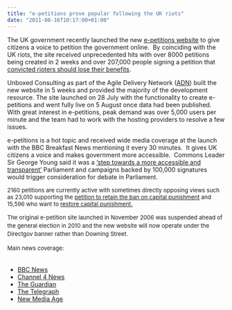```yaml
---
title: "e-petitions prove popular following the UK riots"
date: "2011-08-16T10:17:00+01:00"
---
```


<p>The UK government recently launched the new <a href="http://epetitions.direct.gov.uk/">e-petitions website</a> to give citizens a voice to petition the government online. &nbsp;By coinciding with the UK riots, the site received unprecedented hits with over 8000 petitions being created in 2 weeks and over 207,000 people signing a petition that <a href="http://epetitions.direct.gov.uk/petitions/7337">convicted rioters should lose their benefits</a>.</p>

<p>Unboxed Consulting as part of the Agile Delivery Network (<a href="http://www.agiledelivery.net/">ADN</a>) built the new website in 5 weeks and provided the majority of the development resource. The site launched on 28 July with the functionality to create e-petitions and went fully live on 5 August once data had been published. With great interest in e-petitions, peak demand was over 5,000 users per minute and&nbsp;the team had to work with the hosting providers to resolve a few issues.&nbsp;</p>

<p>e-petitions is a hot topic and received wide media coverage at the launch with the BBC Breakfast News mentioning it every 30 minutes. &nbsp;It gives UK citizens a voice and makes government more accessible. &nbsp;Commons Leader Sir George Young said it was a <a href="http://www.telegraph.co.uk/news/politics/8669763/Popular-e-petitions-will-now-be-debated-in-Parliament">&lsquo;step towards a more accessible and transparent&rsquo;</a> Parliament and campaigns backed by 100,000 signatures would trigger consideration for debate in Parliament.</p>

<p><font class="Apple-style-span" size="3"><span class="Apple-style-span" style="font-size: 13px; ">2160 petitions are currently active with sometimes directly opposing views such as 23,010 supporting the <a href="http://epetitions.direct.gov.uk/petitions/1090">petition to retain the ban on capital punishment</a> and 15,596 who want to <a href="http://epetitions.direct.gov.uk/petitions/138">restore capital punishment.</a></span></font></p>

<p><font class="Apple-style-span" size="3"><span class="Apple-style-span" style="font-size: 13px; line-height: 19px;"><span class="Apple-style-span" style="line-height: 19px; font-size: 13px; ">The original e-petition site launched in November 2006 was suspended ahead of the general election in 2010 and the new website will now operate under the Directgov banner rather than Downing Street.</span></span></font></p>

<div><font class="Apple-style-span" size="3"><span class="Apple-style-span" style="font-size: 13px; line-height: 19px;">Main news coverage:</span></font></div>

<div>&nbsp;</div>

<ul>
<li><a href="http://www.bbc.co.uk/news/uk-politics-14338264">BBC News</a></li>
<li><a href="http://www.channel4.com/news/government-relaunches-e-petition-website">Channel 4 News</a></li>
<li><a href="http://www.guardian.co.uk/government-computing-network/2011/jul/29/parliament-epetitions-directgov">The Guardian</a></li>
<li><a href="http://www.telegraph.co.uk/news/politics/8669763/Popular-e-petitions-will-now-be-debated-in-Parliament">The Telegraph</a></li>
<li><a href="http://www.nma.co.uk/government-launches-new-petitions-website-to-boost-online-political-engagement/3028856.article">New Media Age</a></li>
</ul>
